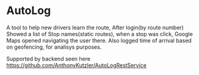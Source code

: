 # AutoLog

A tool to help new drivers learn the route, After login(by route number) Showed a list of Stop names(static routes), when a stop was click, Google Maps opened navigating the user there.
Also logged time of arrival based on geofencing, for analisys purposes.

Supported by backend seen here https://github.com/AnthonyKutzler/AutoLogRestService
